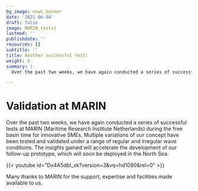 ```yaml
---
bg_image: news_banner
date: '2021-06-04'
draft: false
image: MARIN_tests1
lastmod: ''
publishdate: ''
resources: []
subtitle: ''
title: Another successful test!
weight: 0
summary: |-
  Over the past two weeks, we have again conducted a series of successful tests at MARIN (Maritime Research Institute Netherlands) during the free basin time for innovative SMEs. The insights gained will accelerate the development of our follow-up prototype, which will soon be deployed in the North Sea.

---
```

# Validation at MARIN

Over the past two weeks, we have again conducted a series of successful tests at MARIN (Maritime Research Institute Netherlands) during the free basin time for innovative SMEs. Multiple variations of our concept have been tested and validated under a range of regular and irregular wave conditions. The insights gained will accelerate the development of our follow-up prototype, which will soon be deployed in the North Sea.

{{< youtube id="Dx4A5dbI_xk?version=3&vq=hd1080&rel=0" >}}

Many thanks to MARIN for the support, expertise and facilities made available to us.	

